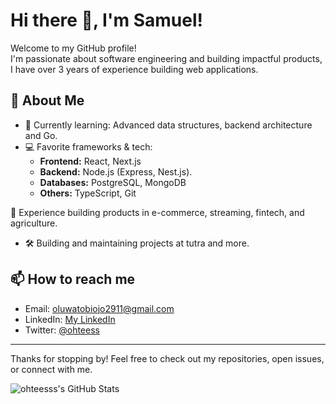 

<!--
**ohteesss/ohteesss** is a ✨ _special_ ✨ repository because its `README.md` (this file) appears on your GitHub profile.

Here are some ideas to get you started:

- 🔭 I’m currently working on ...
- 🌱 I’m currently learning ...
- 👯 I’m looking to collaborate on ...
- 🤔 I’m looking for help with ...
- 💬 Ask me about ...
- 📫 How to reach me: ...
- 😄 Pronouns: ...
- ⚡ Fun fact: ...
-->
# Hi there 👋, I'm Samuel!

Welcome to my GitHub profile!  
I'm passionate about software engineering and building impactful products, I have over 3 years of experience building web applications.

## 🚀 About Me
- 🌱 Currently learning: Advanced data structures, backend architecture and Go.
- 💻 Favorite frameworks & tech:  
  - **Frontend:** React, Next.js  
  - **Backend:** Node.js (Express, Nest.js). 
  - **Databases:** PostgreSQL, MongoDB  
  - **Others:** TypeScript, Git


 💼 Experience building products in e-commerce, streaming, fintech, and agriculture.
- 🛠️ Building and maintaining projects at tutra and more.


<!-- ## 🔗 Featured Projects
- [usetutra/admin.web](https://github.com/usetutra/admin.web): Admin dashboard for managing users and content.
- [ds-and-algo](https://github.com/ohteesss/ds-and-algo): Data structure and algorithm practice, notes, and solutions.
- [usetutra/api](https://github.com/usetutra/api): API backend powering Usetutra applications. -->

## 📫 How to reach me
- Email: oluwatobiojo2911@gmail.com
- LinkedIn: [My LinkedIn](https://www.linkedin.com/in/oluwatobi-ojo-samuel/)
- Twitter: [@ohteess](https://twitter.com/ohteesss)

---

Thanks for stopping by! Feel free to check out my repositories, open issues, or connect with me.

![ohteesss's GitHub Stats](https://github-readme-stats.vercel.app/api?username=ohteesss&show_icons=true&theme=github_dark)

